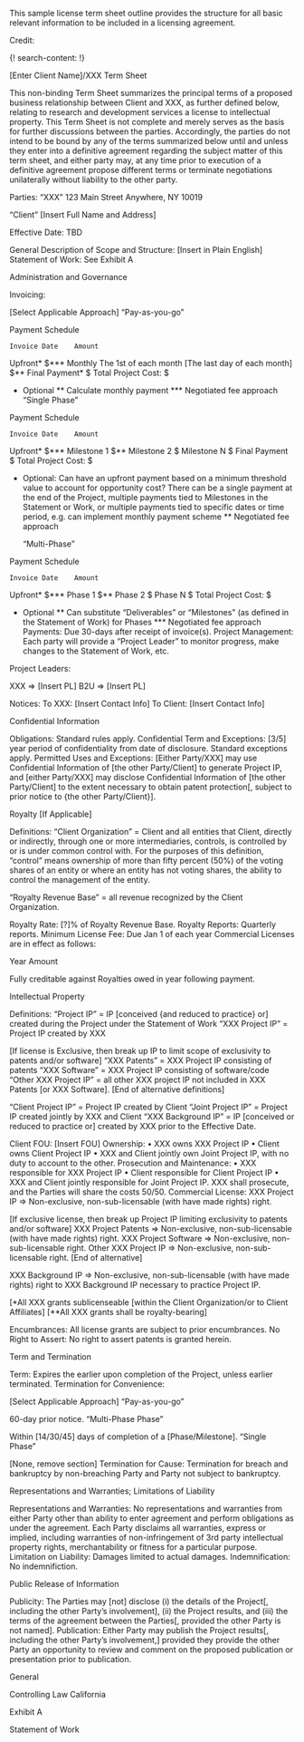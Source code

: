 
This sample license term sheet outline provides the structure for all basic relevant information to be included in a licensing agreement.

Credit: []()

{! search-content: !}

[Enter Client Name]/XXX Term Sheet

This non-binding Term Sheet summarizes the principal terms of a proposed business relationship between Client and XXX, as further defined below, relating to research and development services a license to intellectual property.  This Term Sheet is not complete and merely serves as the basis for further discussions between the parties.  Accordingly, the parties do not intend to be bound by any of the terms summarized below until and unless they enter into a definitive agreement regarding the subject matter of this term sheet, and either party may, at any time prior to execution of a definitive agreement propose different terms or terminate negotiations unilaterally without liability to the other party.

Parties:	“XXX”
123 Main Street
Anywhere, NY  10019

“Client”
[Insert Full Name and Address]

Effective Date:	TBD

General Description of Scope and Structure:	[Insert in Plain English]
Statement of Work:	See Exhibit A 


Administration and Governance

Invoicing:

[Select Applicable Approach]	“Pay-as-you-go”

Payment Schedule

	Invoice Date	Amount
Upfront*		$***
Monthly	The 1st of each month
[The last day of each month]	$**
Final Payment*		$
	Total Project Cost:	$

* Optional
** Calculate monthly payment
*** Negotiated fee approach
	“Single Phase”

Payment Schedule

	Invoice Date	Amount
Upfront*		$***
Milestone 1		$**
Milestone 2		$
Milestone N		$
Final Payment		$
	Total Project Cost:	$

* Optional:  Can have an upfront payment based on a minimum threshold value to account for opportunity cost?  There can be a single payment at the end of the Project, multiple payments tied to Milestones in the Statement or Work, or multiple payments tied to specific dates or time period, e.g. can implement monthly payment scheme
** Negotiated fee approach

	“Multi-Phase”

Payment Schedule

	Invoice Date	Amount
Upfront*		$***
Phase 1		$**
Phase 2		$
Phase N		$
	Total Project Cost:	$

* Optional
** Can substitute “Deliverables” or “Milestones” (as defined in the Statement of Work) for Phases
*** Negotiated fee approach
Payments:	Due 30-days after receipt of invoice(s).
Project Management:	Each party will provide a “Project Leader” to monitor progress, make changes to the Statement of Work, etc.

Project Leaders:

XXX => [Insert PL]
B2U => [Insert PL]

Notices:	To XXX:  [Insert Contact Info]
	To Client:  [Insert Contact Info]

Confidential Information

Obligations:	Standard rules apply. 
Confidential Term and Exceptions:	[3/5] year period of confidentiality from date of disclosure.  Standard exceptions apply.
Permitted Uses and Exceptions:	[Either Party/XXX] may use Confidential Information of [the other Party/Client] to generate Project IP, and [either Party/XXX] may disclose Confidential Information of [the other Party/Client] to the extent necessary to obtain patent protection[, subject to prior notice to {the other Party/Client}].

Royalty
[If Applicable]

Definitions:	“Client Organization” = Client and all entities that Client, directly or indirectly, through one or more intermediaries, controls, is controlled by or is under common control with.  For the purposes of this definition, “control” means ownership of more than fifty percent (50%) of the voting shares of an entity or where an entity has not voting shares, the ability to control the management of the entity.

“Royalty Revenue Base” =  all revenue recognized by the Client Organization.

Royalty Rate:	[?]% of Royalty Revenue Base.
Royalty Reports:	Quarterly reports.
Minimum License Fee:	Due Jan 1 of each year Commercial Licenses are in effect as follows:

Year	Amount
	
	
	


Fully creditable against Royalties owed in year following payment. 

Intellectual Property

Definitions:	“Project IP” = IP [conceived {and reduced to practice} or] created during the Project under the Statement of Work
“XXX Project IP” = Project IP created by XXX

[If license is Exclusive, then break up IP to limit scope of exclusivity to patents and/or software]
“XXX Patents” = XXX Project IP consisting of patents
“XXX Software” = XXX Project IP consisting of software/code
“Other XXX Project IP” = all other XXX project IP not included in XXX Patents [or XXX Software].
[End of alternative definitions]

“Client Project IP” = Project IP created by Client
“Joint Project IP” = Project IP created jointly by XXX and Client
“XXX Background IP” = IP [conceived or reduced to practice or] created by XXX prior to the Effective Date.

Client FOU:	[Insert FOU]
Ownership:	•	XXX owns XXX Project IP
•	Client owns Client Project IP
•	XXX and Client jointly own Joint Project IP, with no duty to account to the other.
Prosecution and Maintenance:	•	XXX responsible for XXX Project IP
•	Client  responsible for Client Project IP
•	XXX and Client jointly responsible for Joint Project IP.  XXX shall prosecute, and the Parties will share the costs 50/50. 
Commercial License:	XXX Project IP => Non-exclusive, non-sub-licensable (with have made rights) right.  

[If exclusive license, then break up Project IP limiting exclusivity to patents and/or software]
XXX Project Patents => Non-exclusive, non-sub-licensable (with have made rights) right.
XXX Project Software => Non-exclusive, non-sub-licensable right.
Other XXX Project IP => Non-exclusive, non-sub-licensable right.
[End of alternative]

XXX Background IP => Non-exclusive, non-sub-licensable (with have made rights) right to XXX Background IP necessary to practice Project IP.  

[*All XXX grants sublicenseable [within the Client Organization/or to Client Affiliates]
[**All XXX grants shall be royalty-bearing] 

Encumbrances:	All license grants are subject to prior encumbrances.
No Right to Assert:	No right to assert patents is granted herein.


Term and Termination

Term:	Expires the earlier upon completion of the Project, unless earlier terminated.
Termination for Convenience:

[Select Applicable Approach]	“Pay-as-you-go”

60-day prior notice.
	“Multi-Phase Phase”

Within [14/30/45] days of completion of a [Phase/Milestone].
	“Single Phase”

[None, remove section]
Termination for Cause:	Termination for breach and bankruptcy by non-breaching Party and Party not subject to bankruptcy.

Representations and Warranties; Limitations of Liability

Representations and Warranties:	No representations and warranties from either Party other than ability to enter agreement and perform obligations as under the agreement.  Each Party disclaims all warranties, express or implied, including warranties of non-infringement of 3rd party intellectual property rights, merchantability or fitness for a particular purpose.
Limitation on Liability:	Damages limited to actual damages.
Indemnification:	No indemnifiction.

Public Release of Information

Publicity:	The Parties may [not] disclose (i) the details of the Project[, including the other Party’s involvement], (ii) the Project results, and (iii) the terms of the agreement between the Parties[, provided the other Party is not named]. 
Publication:	Either Party may publish the Project results[, including the other Party’s involvement,] provided they provide the other Party an opportunity to review and comment on the proposed publication or presentation prior to publication.

General

Controlling Law	California
 
Exhibit A

Statement of Work
 

